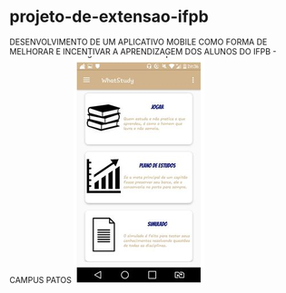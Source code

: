 # projeto-de-extensao-ifpb
DESENVOLVIMENTO DE UM APLICATIVO MOBILE COMO FORMA DE MELHORAR E INCENTIVAR A APRENDIZAGEM DOS ALUNOS DO IFPB - CAMPUS PATOS
![alt text](https://github.com/FrancimarioAraujo/projeto-de-extensao-ifpb/blob/main/1.jpg)
